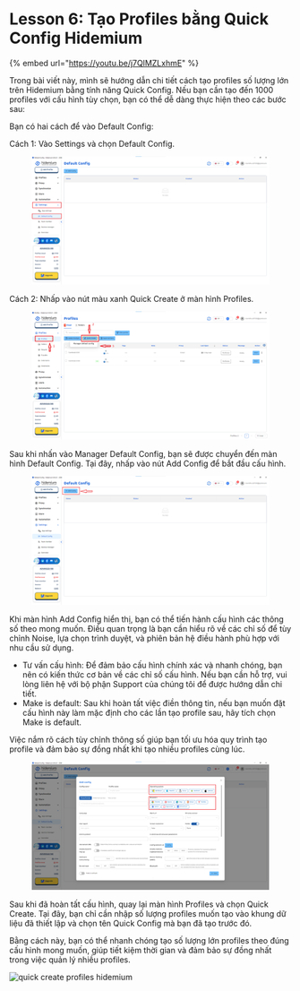 # Lesson 6: Tạo Profiles bằng Quick Config Hidemium

{% embed url="https://youtu.be/j7QlMZLxhmE" %}



Trong bài viết này, mình sẽ hướng dẫn chi tiết cách tạo profiles số lượng lớn trên Hidemium bằng tính năng Quick Config. Nếu bạn cần tạo đến 1000 profiles với cấu hình tùy chọn, bạn có thể dễ dàng thực hiện theo các bước sau:

Bạn có hai cách để vào Default Config:

Cách 1: Vào Settings và chọn Default Config.

<figure><img src="../../../.gitbook/assets/image (41).png" alt=""><figcaption></figcaption></figure>



Cách 2: Nhấp vào nút màu xanh Quick Create ở màn hình Profiles.

<figure><img src="../../../.gitbook/assets/image (42).png" alt=""><figcaption></figcaption></figure>



Sau khi nhấn vào Manager Default Config, bạn sẽ được chuyển đến màn hình Default Config. Tại đây, nhấp vào nút Add Config để bắt đầu cấu hình.

<figure><img src="../../../.gitbook/assets/image (43).png" alt=""><figcaption></figcaption></figure>



Khi màn hình Add Config hiển thị, bạn có thể tiến hành cấu hình các thông số theo mong muốn. Điều quan trọng là bạn cần hiểu rõ về các chỉ số để tùy chỉnh Noise, lựa chọn trình duyệt, và phiên bản hệ điều hành phù hợp với nhu cầu sử dụng.

* Tư vấn cấu hình: Để đảm bảo cấu hình chính xác và nhanh chóng, bạn nên có kiến thức cơ bản về các chỉ số cấu hình. Nếu bạn cần hỗ trợ, vui lòng liên hệ với bộ phận Support của chúng tôi để được hướng dẫn chi tiết.
* Make is default: Sau khi hoàn tất việc điền thông tin, nếu bạn muốn đặt cấu hình này làm mặc định cho các lần tạo profile sau, hãy tích chọn Make is default.

Việc nắm rõ cách tùy chỉnh thông số giúp bạn tối ưu hóa quy trình tạo profile và đảm bảo sự đồng nhất khi tạo nhiều profiles cùng lúc.

<figure><img src="../../../.gitbook/assets/image (44).png" alt=""><figcaption></figcaption></figure>



Sau khi đã hoàn tất cấu hình, quay lại màn hình Profiles và chọn Quick Create. Tại đây, bạn chỉ cần nhập số lượng profiles muốn tạo vào khung dữ liệu đã thiết lập và chọn tên Quick Config mà bạn đã tạo trước đó.

Bằng cách này, bạn có thể nhanh chóng tạo số lượng lớn profiles theo đúng cấu hình mong muốn, giúp tiết kiệm thời gian và đảm bảo sự đồng nhất trong việc quản lý nhiều profiles.

![quick create profiles hidemium](http://education.hidemium.io/wp-content/uploads/2024/04/quick-create-profiles-hidemium-1024x452.png)

&#x20;
